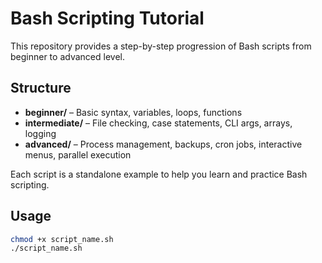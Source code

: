 # Bash Scripting Tutorial

This repository provides a step-by-step progression of Bash scripts from beginner to advanced level.

## Structure

- **beginner/** – Basic syntax, variables, loops, functions
- **intermediate/** – File checking, case statements, CLI args, arrays, logging
- **advanced/** – Process management, backups, cron jobs, interactive menus, parallel execution

Each script is a standalone example to help you learn and practice Bash scripting.

## Usage

```bash
chmod +x script_name.sh
./script_name.sh
```
